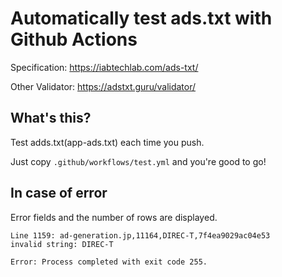 # Automatically test ads.txt with Github Actions

Specification: https://iabtechlab.com/ads-txt/

Other Validator: https://adstxt.guru/validator/


## What's this?

Test adds.txt(app-ads.txt) each time you push.

Just copy `.github/workflows/test.yml` and you're good to go!


## In case of error

Error fields and the number of rows are displayed.

```
Line 1159: ad-generation.jp,11164,DIREC-T,7f4ea9029ac04e53
invalid string: DIREC-T

Error: Process completed with exit code 255.
```
